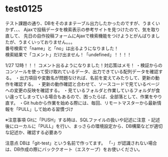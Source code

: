 # test0125
テスト課題の通り、DBをそのままテーブル出力したかったのですが、うまくいかず、、、
Ajaxで投稿データを検索表示の参考サイトを見つけたので、気を取り直して、
先日の自作投稿フォームにAjaxで検索機能をつけようとがんばりましたが、うまくいっておりません。。。
<br>
番号検索で「name」と「no」は出るようになりました！
<br>
検索結果で「コメント」だけ出ません！「undefined」！！！！

1/27 12時！！！
コメント出るようになりました！対応策はメモ！
・検証からのコンソールを使って受け取れているデータ、出力できている配列データを確認する。
・出力項目や変数名が問題なければ、名前を変えてみたりして、更新の動作を確認する。
・更新の動作確認と合わせて、ソースコードで見ているページへの変更の反映を確認する。
・見ているフォルダと作業しているフォルダが食い違ってしまっている場合もあるので、困ったらば、全部落として、作業をやり直す。
・Git hubから作業を始める際には、毎回、リモートマスターから最新情報を「PULL」して始める習慣づけ

※注意事項
Gitに「PUSH」する時は、SQLファイルの扱いや記述に注意
・記述後にローカルに「PULL」を行い、まっさらの環境設定から、DB構築などが適切な記述か、確認する必要あり

注意点
DBは「git-test」という名前で作ってます。
「-」が認識されない場合は、DB作成の際にバッククオート（エスケープ）をお使いください。

